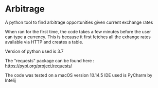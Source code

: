 Arbitrage
=========

A python tool to find arbitrage opportunities given current exchange rates

When ran for the first time, the code takes a few minutes before the user can type a currency. This is because it first fetches all the exhange rates available via HTTP and creates a table. 

Version of python used is 3.7

The "requests" package can be found here : https://pypi.org/project/requests/

The code was tested on a macOS version 10.14.5 
IDE used is PyCharm by Intelij 
